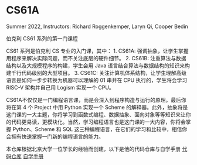 # CS61A
Summer 2022, Instructors: Richard Roggenkemper, Laryn Qi, Cooper Bedin

伯克利 CS61 系列的第一门课程

CS61 系列是伯克利 CS 专业的入门课，其中：
    1. CS61A: 强调抽象，让学生掌握用程序来解决实际问题，而不关注底层的硬件细节。
    2. CS61B: 注重算法与数据结构以及大规模程序的构建，学生会用 Java 语言结合算法与数据结构的知识来构建千行代码级别的大型项目。
    3. CS61C: 关注计算机体系结构，让学生理解高级语言是如何一步步转换为机器可以理解的 01 串并在 CPU 执行的，学生将会学习 RISC-V 架构并自己用 Logism 实现一个 CPU。

CS61A不仅仅是一门编程语言课，而是会深入到程序构造与运行的原理。最后你将在第 4 个 Project 中用 Python 实现一个 Scheme 的解释器。此外，抽象将是这门课的一大主题，你将学习到函数式编程、数据抽象、面向对象等等知识来让你的代码更易读，更模块化。当然，学习编程语言也是这门课的一大内容，你将会掌握 Python、Scheme 和 SQL 这三种编程语言，在它们的学习和比较中，相信你会拥有快速掌握一门新的编程语言的能力。

本仓库根据北京大学一位学长的经验而创建，以下是他的代码仓库与自学手册
[代码仓库](https://github.com/PKUFlyingPig/CS61A#useful-links)
[自学手册](https://csdiy.wiki/)
